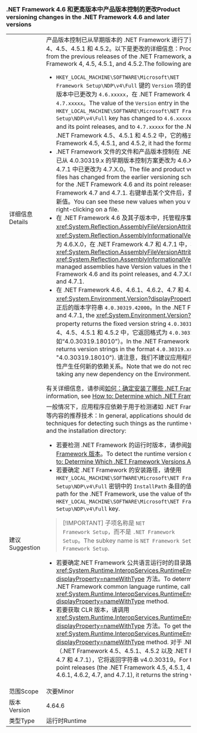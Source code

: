 ### <a name="product-versioning-changes-in-the-net-framework-46-and-later-versions"></a><span data-ttu-id="1879e-101">.NET Framework 4.6 和更高版本中产品版本控制的更改</span><span class="sxs-lookup"><span data-stu-id="1879e-101">Product versioning changes in the .NET Framework 4.6 and later versions</span></span>

|   |   |
|---|---|
|<span data-ttu-id="1879e-102">详细信息</span><span class="sxs-lookup"><span data-stu-id="1879e-102">Details</span></span>|<span data-ttu-id="1879e-103">产品版本控制已从早期版本的 .NET Framework 进行了更改，特别是从 .NET Framework 4、4.5、4.5.1 和 4.5.2。以下是更改的详细信息：</span><span class="sxs-lookup"><span data-stu-id="1879e-103">Product versioning has changed from the previous releases of the .NET Framework, and particularly from the .NET Framework 4, 4.5, 4.5.1, and 4.5.2.The following are the detailed changes:</span></span><ul><li><span data-ttu-id="1879e-104"><code>HKEY_LOCAL_MACHINE\SOFTWARE\Microsoft\NET Framework Setup\NDP\v4\Full</code> 键的 <code>Version</code> 项的值在 .NET Framework 4.6 及其子版本中已更改为 <code>4.6.xxxxx</code>，在 .NET Framework 4.7 和 4.7.1 中已更改为 <code>4.7.xxxxx</code>。</span><span class="sxs-lookup"><span data-stu-id="1879e-104">The value of the <code>Version</code> entry in the <code>HKEY_LOCAL_MACHINE\SOFTWARE\Microsoft\NET Framework Setup\NDP\v4\Full</code> key has changed to <code>4.6.xxxxx</code> for the .NET Framework 4.6 and its point releases, and to <code>4.7.xxxxx</code> for the .NET Framework 4.7 and 4.7.1.</span></span> <span data-ttu-id="1879e-105">在 .NET Framework 4.5、4.5.1 和 4.5.2 中，它的格式为 <code>4.5.xxxxx</code>。</span><span class="sxs-lookup"><span data-stu-id="1879e-105">In the .NET Framework 4.5, 4.5.1, and 4.5.2, it had the format <code>4.5.xxxxx</code>.</span></span></li><li><span data-ttu-id="1879e-106">.NET Framework 文件的文件和产品版本控制在 .NET Framework 4.6 及其子版本中已从 4.0.30319.x 的早期版本控制方案更改为 4.6.X.0，在 .NET Framework 4.7 和 4.7.1 中已更改为 4.7.X.0。</span><span class="sxs-lookup"><span data-stu-id="1879e-106">The file and product versioning for .NET Framework files has changed from the earlier versioning scheme of 4.0.30319.x to 4.6.X.0 for the .NET Framework 4.6 and its point releases, and to 4.7.X.0 for the .NET Framework 4.7 and 4.7.1.</span></span> <span data-ttu-id="1879e-107">右键单击某个文件后，查看文件的“属性”时可以看到这些新值。</span><span class="sxs-lookup"><span data-stu-id="1879e-107">You can see these new values when you view the file's Properties after right-clicking on a file.</span></span></li><li><span data-ttu-id="1879e-108">在 .NET Framework 4.6 及其子版本中，托管程序集的 <xref:System.Reflection.AssemblyFileVersionAttribute> 和 <xref:System.Reflection.AssemblyInformationalVersionAttribute> 特性的版本值格式为 4.6.X.0，在 .NET Framework 4.7 和 4.7.1 中，格式为 4.7.X.0。</span><span class="sxs-lookup"><span data-stu-id="1879e-108">The <xref:System.Reflection.AssemblyFileVersionAttribute> and <xref:System.Reflection.AssemblyInformationalVersionAttribute> attributes for managed assemblies have Version values in the form 4.6.X.0 for the .NET Framework 4.6 and its point releases, and 4.7.X.0 for the .NET Framework 4.7 and 4.7.1.</span></span></li><li><span data-ttu-id="1879e-109">在 .NET Framework 4.6、4.6.1、4.6.2、4.7 和 4.7.1 中，<xref:System.Environment.Version?displayProperty=nameWithType> 属性将返回修正后的版本字符串 <code>4.0.30319.42000</code>。</span><span class="sxs-lookup"><span data-stu-id="1879e-109">In the .NET Framework 4.6, 4.6.1, 4.6.2, 4.7, and 4.7.1, the <xref:System.Environment.Version?displayProperty=nameWithType> property returns the fixed version string <code>4.0.30319.42000</code>.</span></span> <span data-ttu-id="1879e-110">在 .NET Framework 4、4.5、4.5.1 和 4.5.2 中，它返回格式为 <code>4.0.30319.xxxxx</code> 的版本字符串（例如“4.0.30319.18010”）。</span><span class="sxs-lookup"><span data-stu-id="1879e-110">In the .NET Framework 4, 4.5, 4.5.1, and 4.5.2, it returns version strings in the format <code>4.0.30319.xxxxx</code> (for example, &quot;4.0.30319.18010&quot;).</span></span> <span data-ttu-id="1879e-111">请注意，我们不建议应用程序代码对 Environment.Version 属性产生任何新的依赖关系。</span><span class="sxs-lookup"><span data-stu-id="1879e-111">Note that we do not recommend application code taking any new dependency on the Environment.Version property.</span></span></li></ul><span data-ttu-id="1879e-112">有关详细信息，请参阅[如何：确定安装了哪些 .NET Framework 版本](~/docs/framework/migration-guide/how-to-determine-which-versions-are-installed.md)。</span><span class="sxs-lookup"><span data-stu-id="1879e-112">For more information, see [How to: Determine which .NET Framework Versions Are Installed](~/docs/framework/migration-guide/how-to-determine-which-versions-are-installed.md).</span></span>|
|<span data-ttu-id="1879e-113">建议</span><span class="sxs-lookup"><span data-stu-id="1879e-113">Suggestion</span></span>|<span data-ttu-id="1879e-114">一般情况下，应用程序应依赖于用于检测诸如 .NET Framework 的运行时版本和安装目录等内容的推荐技术：</span><span class="sxs-lookup"><span data-stu-id="1879e-114">In general, applications should depend on the recommended techniques for detecting such things as the runtime version of the .NET Framework and the installation directory:</span></span><ul><li><span data-ttu-id="1879e-115">若要检测 .NET Framework 的运行时版本，请参阅[如何：确定安装了哪些 .NET Framework 版本](~/docs/framework/migration-guide/how-to-determine-which-versions-are-installed.md)。</span><span class="sxs-lookup"><span data-stu-id="1879e-115">To detect the runtime version of the .NET Framework, see [How to: Determine Which .NET Framework Versions Are Installed](~/docs/framework/migration-guide/how-to-determine-which-versions-are-installed.md).</span></span></li><li><span data-ttu-id="1879e-116">若要确定 .NET Framework 的安装路径，请使用 <code>HKEY_LOCAL_MACHINE\SOFTWARE\Microsoft\NET Framework Setup\NDP\v4\Full</code> 密钥中的 <code>InstallPath</code> 条目的值。</span><span class="sxs-lookup"><span data-stu-id="1879e-116">To determine the installation path for the .NET Framework, use the value of the <code>InstallPath</code> entry in the <code>HKEY_LOCAL_MACHINE\SOFTWARE\Microsoft\NET Framework Setup\NDP\v4\Full</code> key.</span></span></li></ul> <blockquote> [!IMPORTANT] <span data-ttu-id="1879e-117">子项名称是 <code>NET Framework Setup</code>，而不是 <code>.NET Framework Setup</code>。</span><span class="sxs-lookup"><span data-stu-id="1879e-117">The subkey name is <code>NET Framework Setup</code>, not <code>.NET Framework Setup</code>.</span></span></blockquote> <ul><li><span data-ttu-id="1879e-118">若要确定.NET Framework 公共语言运行时的目录路径，请调用 <xref:System.Runtime.InteropServices.RuntimeEnvironment.GetRuntimeDirectory?displayProperty=nameWithType> 方法。</span><span class="sxs-lookup"><span data-stu-id="1879e-118">To determine the directory path to the .NET Framework common language runtime, call the <xref:System.Runtime.InteropServices.RuntimeEnvironment.GetRuntimeDirectory?displayProperty=nameWithType> method.</span></span></li><li><span data-ttu-id="1879e-119">若要获取 CLR 版本，请调用 <xref:System.Runtime.InteropServices.RuntimeEnvironment.GetSystemVersion?displayProperty=nameWithType> 方法。</span><span class="sxs-lookup"><span data-stu-id="1879e-119">To get the CLR version, call the <xref:System.Runtime.InteropServices.RuntimeEnvironment.GetSystemVersion?displayProperty=nameWithType> method.</span></span> <span data-ttu-id="1879e-120">对于 .NET Framework 4 及其子版本（.NET Framework 4.5、4.5.1、4.5.2 以及 .NET Framework 4.6、4.6.1、4.6.2、4.7 和 4.7.1），它将返回字符串 v4.0.30319。</span><span class="sxs-lookup"><span data-stu-id="1879e-120">For the .NET Framework 4 and its point releases (the .NET Framework 4.5, 4.5.1, 4.5.2, and .NET Framework 4.6, 4.6.1, 4.6.2, 4.7, and 4.7.1), it returns the string v4.0.30319.</span></span></li></ul>|
|<span data-ttu-id="1879e-121">范围</span><span class="sxs-lookup"><span data-stu-id="1879e-121">Scope</span></span>|<span data-ttu-id="1879e-122">次要</span><span class="sxs-lookup"><span data-stu-id="1879e-122">Minor</span></span>|
|<span data-ttu-id="1879e-123">版本</span><span class="sxs-lookup"><span data-stu-id="1879e-123">Version</span></span>|<span data-ttu-id="1879e-124">4.6</span><span class="sxs-lookup"><span data-stu-id="1879e-124">4.6</span></span>|
|<span data-ttu-id="1879e-125">类型</span><span class="sxs-lookup"><span data-stu-id="1879e-125">Type</span></span>|<span data-ttu-id="1879e-126">运行时</span><span class="sxs-lookup"><span data-stu-id="1879e-126">Runtime</span></span>|

